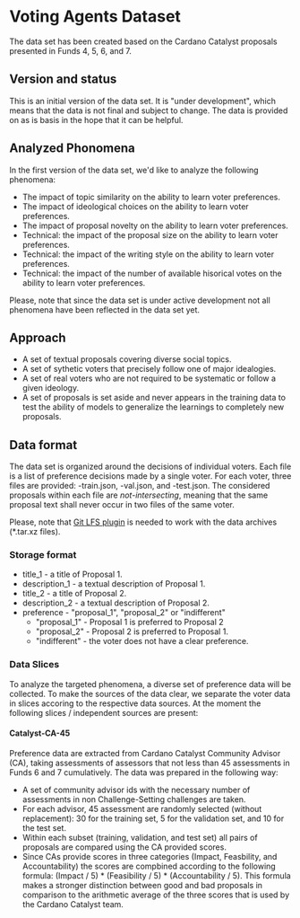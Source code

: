 # Voting Agents Dataset
The data set has been created based on the Cardano Catalyst proposals presented in Funds 4, 5, 6, and 7.

## Version and status
This is an initial version of the data set. It is "under development", which means that the data is not final and subject to change.
The data is provided on as is basis in the hope that it can be helpful.

## Analyzed Phonomena
In the first version of the data set, we'd like to analyze the following phenomena:
- The impact of topic similarity on the ability to learn voter preferences.
- The impact of ideological choices on the ability to learn voter preferences.
- The impact of proposal novelty on the ability to learn voter preferences.
- Technical: the impact of the proposal size on the ability to learn voter preferences.
- Technical: the impact of the writing style on the ability to learn voter preferences.
- Technical: the impact of the number of available hisorical votes on the ability to learn voter preferences.

Please, note that since the data set is under active development not all phenomena have been reflected in the data set yet.

## Approach
- A set of textual proposals covering diverse social topics.
- A set of sythetic voters that precisely follow one of major idealogies.
- A set of real voters who are not required to be systematic or follow a given ideology.
- A set of proposals is set aside and never appears in the training data to test the ability of models to generalize the learnings to completely new proposals.

## Data format
The data set is organized around the decisions of individual voters. Each file is a list of preference decisions made by a single voter.
For each voter, three files are provided: <voter>-train.json, <voter>-val.json, and <voter>-test.json.
The considered proposals within each file are *not-intersecting*, meaning that the same proposal text shall never occur in two files of the same voter.

Please, note that [Git LFS plugin](https://git-lfs.github.com/) is needed to work with the data archives (*.tar.xz files).

### Storage format
- title_1 - a title of Proposal 1.
- description_1 - a textual description of Proposal 1.
- title_2 - a title of Proposal 2.
- description_2 - a textual description of Proposal 2.
- preference - "proposal_1", "proposal_2" or "indifferent"
  - "proposal_1" - Proposal 1 is preferred to Proposal 2
  - "proposal_2" - Proposal 2 is preferred to Proposal 1.
  - "indifferent" - the voter does not have a clear preference.

### Data Slices
To analyze the targeted phenomena, a diverse set of preference data will be collected. To make the sources of the data clear, we separate the voter data in slices accoring to the respective data sources. At the moment the following slices / independent sources are present:

#### Catalyst-CA-45

Preference data are extracted from Cardano Catalyst Community Advisor (CA), taking assessments of assessors that not less than 45 assessments in Funds 6 and 7 cumulatively. The data was prepared in the following way:
- A set of community advisor ids with the necessary number of assessments in non Challenge-Setting challenges are taken.
- For each advisor, 45 assessment are randomly selected (without replacement): 30 for the training set, 5 for the validation set, and 10 for the test set.
- Within each subset (training, validation, and test set) all pairs of proposals are compared using the CA provided scores.
- Since CAs provide scores in three categories (Impact, Feasbility, and Accountability) the scores are compbined according to the following formula: (Impact / 5) * (Feasibility / 5) * (Accountability / 5). This formula makes a stronger distinction between good and bad proposals in comparison to the arithmetic average of the three scores that is used by the Cardano Catalyst team.
